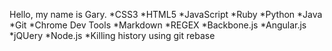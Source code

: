 Hello, my name is Gary.
*CSS3
*HTML5
*JavaScript
*Ruby
*Python
*Java
*Git
*Chrome Dev Tools
*Markdown
*REGEX
*Backbone.js
*Angular.js
*jQUery
*Node.js
*Killing history using git rebase
